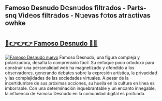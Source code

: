 ## Famoso Desnudo D𝚎sn𝚞dos filtr𝚊dos - Parts-snq Vid𝚎os filtr𝚊dos - N𝚞evas f𝚘tos atr𝚊ctivas owhke

# <h2><a href="http://mb74uh.tromn.icu/?c=Famoso+Desnudo">🔗👉👉👉 Famoso Desnudo 🔗🔗</a></h2>

[![Famoso Desnudo nuevo](https://i.imgur.com/pEAQMta.gif)](http://mb74uh.tromn.icu/?c=Famoso+Desnudo)
Famoso Desnudo, una figura compleja y polarizadora, desafía la comprensión fácil. Su enfoque poco ortodoxo para construir una personalidad web ha magnetizado y ofendido a los observadores, generando debates sobre la expresión artística, la privacidad y las complejidades de las sociedades virtuales. A pesar de la incertidumbre de sus próximas acciones, su huella en la cultura en línea es imborrable. Con una determinación inquebrantable y un encanto innegable, la influencia de Famoso Desnudo en la comunidad digital es profunda.
